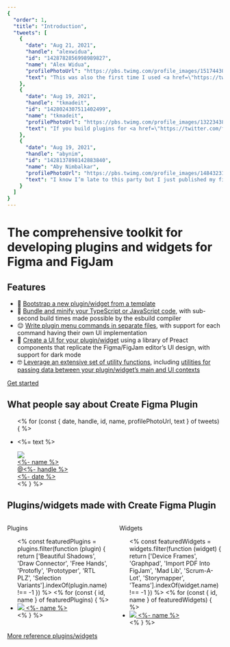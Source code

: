 ```yaml
---
{
  "order": 1,
  "title": "Introduction",
  "tweets": [
    {
      "date": "Aug 21, 2021",
      "handle": "alexwidua",
      "id": "1428782856998989827",
      "name": "Alex Widua",
      "profilePhotoUrl": "https://pbs.twimg.com/profile_images/1517443003891261440/G8rWekk3_400x400.jpg",
      "text": "This was also the first time I used <a href=\"https://twitter.com/yuanqinglim\" target=\"_blank\">@yuanqinglim</a>’s Create Figma Plugin toolkit and wow – what a comprehensive and thought-out library. Allowed me to have the first prototype up and running in just an hour. A staple for building Figma plugins from now on 😌"
    },
    {
      "date": "Aug 19, 2021",
      "handle": "tkmadeit",
      "id": "1428024307511402499",
      "name": "tkmadeit",
      "profilePhotoUrl": "https://pbs.twimg.com/profile_images/1322343885172051970/7r2g2q0E_400x400.jpg",
      "text": "If you build plugins for <a href=\"https://twitter.com/figma\" target=\"_blank\">@figmadesign</a> do yourself a favor and start using Create Figma Plugin toolkit by <a href=\"https://twitter.com/yuanqinglim\" target=\"_blank\">@yuanqinglim</a>!"
    },
    {
      "date": "Aug 19, 2021",
      "handle": "abynim",
      "id": "1428137898142883840",
      "name": "Aby Nimbalkar",
      "profilePhotoUrl": "https://pbs.twimg.com/profile_images/1484323185185427456/o6Nzp-Hb_400x400.jpg",
      "text": "I know I’m late to this party but I just published my first <a href=\"https://twitter.com/figma\" target=\"_blank\">@figmadesign</a> plugin 🥳 (org-only so can’t share yet). <a href=\"https://twitter.com/yuanqinglim\" target=\"_blank\">@yuanqinglim</a>’s Create Figma Plugin library made building the UI so easy and helped me focus on the logic instead. Highly recommended!"
    }
  ]
}
---
```


# The comprehensive toolkit for developing&nbsp;plugins and widgets for Figma and&nbsp;FigJam

## Features

<div>
<ul>
<li class="emoji-list-item"><span class="emoji-list-item__emoji">🤗</span> <span class="emoji-list-item__text"><a href="<%- query('page', 'quick-start').url %>#bootstrapping-a-new-plugin-widget-from-a-template">Bootstrap a new plugin/widget from a template</a></span></li>
<li class="emoji-list-item"><span class="emoji-list-item__emoji">🤯</span> <span class="emoji-list-item__text"><a href="<%- query('page', 'quick-start').url %>#building-the-plugin-widget">Bundle and minify your TypeScript or JavaScript code</a>, with sub-second build times made possible by the esbuild compiler</span></li>
<li class="emoji-list-item"><span class="emoji-list-item__emoji">😌</span> <span class="emoji-list-item__text"><a href="<%- query('page', 'recipes').url %>#specifying-multiple-commands-in-the-plugin-sub-menu">Write plugin menu commands in separate files</a>, with support for each command having their own UI implementation</span></li>
<li class="emoji-list-item"><span class="emoji-list-item__emoji">🤩</span> <span class="emoji-list-item__text"><a href="<%- query('page', 'ui').url %>#using-the-preact-component-library">Create a UI for your plugin/widget</a> using a library of Preact components that replicate the Figma/FigJam editor’s UI design, with support for dark mode</span></li>
<li class="emoji-list-item"><span class="emoji-list-item__emoji">🤓</span> <span class="emoji-list-item__text"><a href="<%- query('page', 'utilities').url %>#passing-data-between-the-plugin-widgets-main-and-ui-contexts">Leverage an extensive set of utility functions</a>, including <a href="<%- query('page', 'recipes').url %>">utilities for passing data between your plugin/widget’s main and UI contexts</a></span></li>
</ul>
</div>

<div class="button">
<a href="<%- query('page', 'quick-start').url %>">Get started</a>
</div>

## What people say about Create&nbsp;Figma&nbsp;Plugin

<div>
<ul>
<% for (const { date, handle, id, name, profilePhotoUrl, text } of tweets) { %>
<li class="tweet">
<p class="tweet__text"><%= text %></p>
<div class="tweet__meta">
<div class="tweet__author">
<a href="https://twitter.com/<%- handle %>">
<div class="image"><img src="<%- profilePhotoUrl %>" /></div>
<div class="tweet__name"><%- name %></div>
<div class="tweet__handle">@<%- handle %></div>
</a>
</div>
<div class="tweet__date">
<a href="https://twitter.com/<%- handle %>/status/<%- id %>"><%- date %></a>
</div>
</div>
</li>
<% } %>
</ul>
</div>

## Plugins/widgets made with Create&nbsp;Figma&nbsp;Plugin

<div class="columns">
<div class="columns__column">
<p class="muted">Plugins</p>
<ul>
<% const featuredPlugins = plugins.filter(function (plugin) {
return ['Beautiful Shadows', 'Draw Connector', 'Free Hands', 'Protofly', 'Prototyper', 'RTL PLZ', 'Selection Variants'].indexOf(plugin.name) !== -1
}) %>
<% for (const { id, name } of featuredPlugins) { %>
<li class="featured-plugin">
<a href="https://figma.com/community/plugin/<%- id %>" target="_blank">
<span class="image"><img src="https://figma.com/community/plugin/<%- id %>/icon" /></span>
<span class="featured-plugin__name"><%- name %></span>
</a>
</li>
<% } %>
</ul>
</div>
<div class="columns__column">
<p class="muted">Widgets</p>
<ul>
<% const featuredWidgets = widgets.filter(function (widget) {
return ['Device Frames', 'Graphpad', 'Import PDF Into FigJam', 'Mad Lib', 'Scrum-A-Lot', 'Storymapper', 'Teams'].indexOf(widget.name) !== -1
}) %>
<% for (const { id, name } of featuredWidgets) { %>
<li class="featured-plugin">
<a href="https://figma.com/community/widget/<%- id %>" target="_blank">
<span class="image"><img src="https://figma.com/community/widget/<%- id %>/icon" /></span>
<span class="featured-plugin__name"><%- name %></span>
</a>
</li>
<% } %>
</ul>
</div>
</div>

<div class="button">
<a href="<%- query('page', 'reference-plugins-and-widgets').url %>">More reference plugins/widgets</a>
</div>
